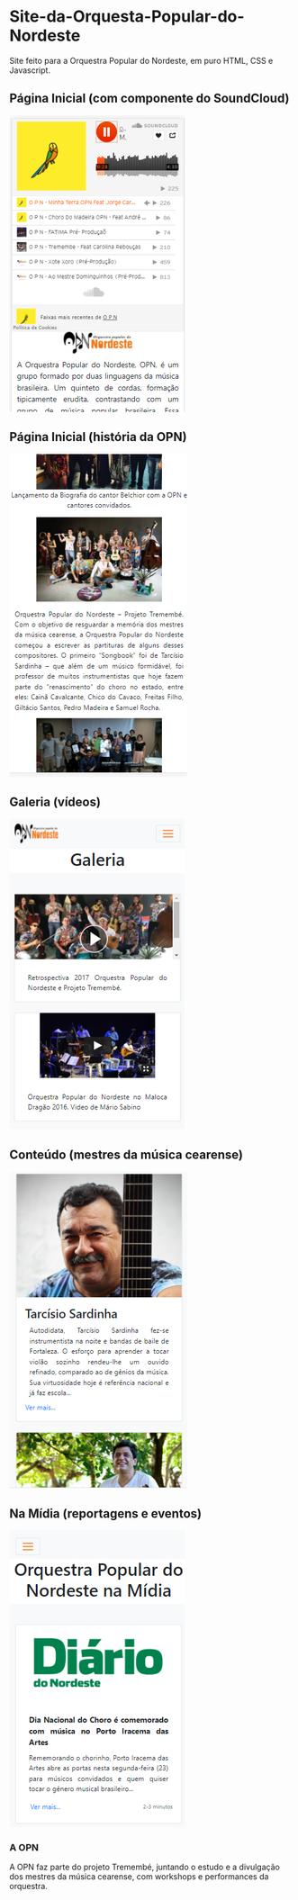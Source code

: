 # Site-da-Orquesta-Popular-do-Nordeste
Site feito para a Orquestra Popular do Nordeste, em puro HTML, CSS e Javascript.

## Página Inicial (com componente do SoundCloud)
![pagina-inicial](img/readme1.png)

## Página Inicial (história da OPN)
![pagina-inicial-historia](img/readme2.png)

## Galeria (vídeos)
![galeria-videos](img/readme3.png)

## Conteúdo (mestres da música cearense)
![mestres-da-música](img/readme4.png)

## Na Mídia (reportagens e eventos)
![na-midia](img/readme5.png)

### A OPN

A OPN faz parte do projeto Tremembé, juntando o estudo e a divulgação dos mestres da música cearense, com workshops e performances da orquestra.
